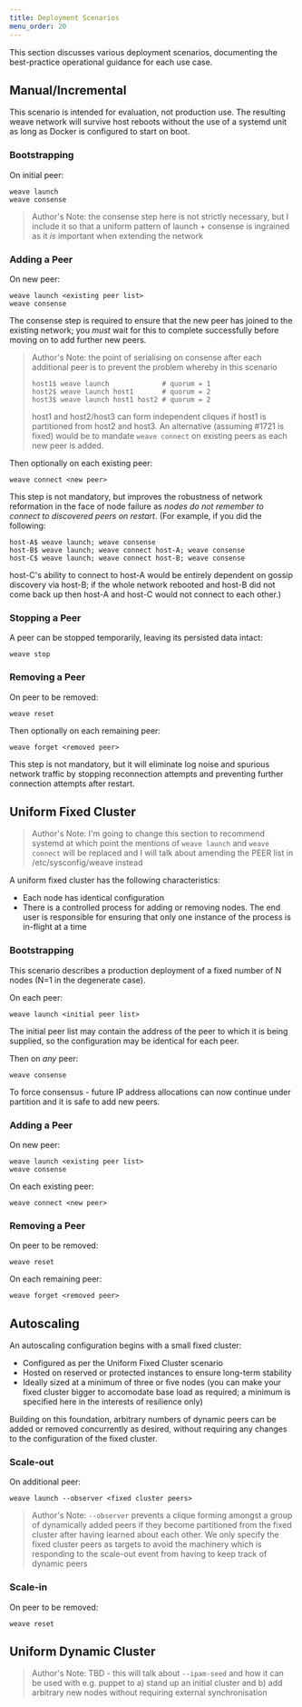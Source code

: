 ```yaml
---
title: Deployment Scenarios
menu_order: 20
---
```

This section discusses various deployment scenarios, documenting the
best-practice operational guidance for each use case.

## Manual/Incremental

This scenario is intended for evaluation, not production use. The
resulting weave network will survive host reboots without the use of a
systemd unit as long as Docker is configured to start on boot.

### Bootstrapping

On initial peer:

    weave launch
    weave consense

> Author's Note: the consense step here is not strictly necessary, but
> I include it so that a uniform pattern of launch + consense is
> ingrained as it _is_ important when extending the network

### Adding a Peer

On new peer:

    weave launch <existing peer list>
    weave consense

The consense step is required to ensure that the new peer has joined
to the existing network; you _must_ wait for this to complete
successfully before moving on to add further new peers.

> Author's Note: the point of serialising on consense after each
> additional peer is to prevent the problem whereby in this scenario
>
>     host1$ weave launch             # quorum = 1
>     host2$ weave launch host1       # quorum = 2
>     host3$ weave launch host1 host2 # quorum = 2
>
> host1 and host2/host3 can form independent cliques if host1 is
> partitioned from host2 and host3. An alternative (assuming #1721 is
> fixed) would be to mandate `weave connect` on existing peers as each
> new peer is added.

Then optionally on each existing peer:

    weave connect <new peer>

This step is not mandatory, but improves the robustness of network
reformation in the face of node failure as _nodes do not remember to
connect to discovered peers on restart_. (For example, if you did the
following:

    host-A$ weave launch; weave consense
    host-B$ weave launch; weave connect host-A; weave consense
    host-C$ weave launch; weave connect host-B; weave consense

host-C's ability to connect to host-A would be entirely dependent on
gossip discovery via host-B; if the whole network rebooted and host-B
did not come back up then host-A and host-C would not connect to each
other.)

### Stopping a Peer

A peer can be stopped temporarily, leaving its persisted data intact:

    weave stop

### Removing a Peer

On peer to be removed:

    weave reset

Then optionally on each remaining peer:

    weave forget <removed peer>

This step is not mandatory, but it will eliminate log noise and
spurious network traffic by stopping reconnection attempts and
preventing further connection attempts after restart.

## Uniform Fixed Cluster

> Author's Note: I'm going to change this section to recommend systemd
> at which point the mentions of `weave launch` and `weave connect`
> will be replaced and I will talk about amending the PEER list in
> /etc/sysconfig/weave instead

A uniform fixed cluster has the following characteristics:

* Each node has identical configuration
* There is a controlled process for adding or removing nodes. The end
  user is responsible for ensuring that only one instance of the
  process is in-flight at a time

### Bootstrapping

This scenario describes a production deployment of a fixed number of
N nodes (N=1 in the degenerate case).

On each peer:

    weave launch <initial peer list>

The initial peer list may contain the address of the peer to which it
is being supplied, so the configuration may be identical for each
peer.

Then on _any_ peer:

    weave consense

To force consensus - future IP address allocations can now continue
under partition and it is safe to add new peers.

### Adding a Peer

On new peer:

    weave launch <existing peer list>
    weave consense

On each existing peer:

    weave connect <new peer>

### Removing a Peer

On peer to be removed:

    weave reset

On each remaining peer:

    weave forget <removed peer>

## Autoscaling

An autoscaling configuration begins with a small fixed cluster:

* Configured as per the Uniform Fixed Cluster scenario
* Hosted on reserved or protected instances to ensure long-term
  stability
* Ideally sized at a minimum of three or five nodes (you can make your
  fixed cluster bigger to accomodate base load as required; a minimum
  is specified here in the interests of resilience only)

Building on this foundation, arbitrary numbers of dynamic peers can be
added or removed concurrently as desired, without requiring any
changes to the configuration of the fixed cluster.

### Scale-out

On additional peer:

    weave launch --observer <fixed cluster peers>

> Author's Note: `--observer` prevents a clique forming amongst a
> group of dynamically added peers if they become partitioned from the
> fixed cluster after having learned about each other. We only specify
> the fixed cluster peers as targets to avoid the machinery which is
> responding to the scale-out event from having to keep track of
> dynamic peers

### Scale-in

On peer to be removed:

    weave reset

## Uniform Dynamic Cluster

> Author's Note: TBD - this will talk about `--ipam-seed` and how it
> can be used with e.g. puppet to a) stand up an initial cluster and
> b) add arbitrary new nodes without requiring external
> synchronisation
